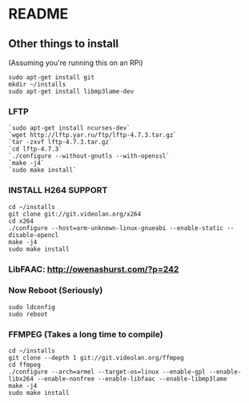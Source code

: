 # README


## Other things to install


(Assuming you're running this on an RPi)

    sudo apt-get install git
    mkdir ~/installs
    sudo apt-get install libmp3lame-dev

### LFTP

    `sudo apt-get install ncurses-dev`
    `wget http://lftp.yar.ru/ftp/lftp-4.7.3.tar.gz`
    `tar -zxvf lftp-4.7.3.tar.gz`
    `cd lftp-4.7.3`
    `./configure --without-gnutls --with-openssl`
    `make -j4`
    `sudo make install`
    
### INSTALL H264 SUPPORT
    cd ~/installs
    git clone git://git.videolan.org/x264
    cd x264
    ./configure --host=arm-unknown-linux-gnueabi --enable-static --disable-opencl
    make -j4
    sudo make install
    
    
### LibFAAC: http://owenashurst.com/?p=242

    
### Now Reboot (Seriously)

    sudo ldconfig
    sudo reboot
    
### FFMPEG (Takes a long time to compile)

    cd ~/installs
    git clone --depth 1 git://git.videolan.org/ffmpeg
    cd ffmpeg
    ./configure --arch=armel --target-os=linux --enable-gpl --enable-libx264 --enable-nonfree --enable-libfaac --enable-libmp3lame
    make -j4
    sudo make install